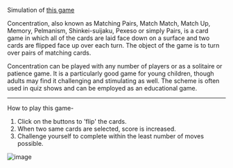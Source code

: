 Simulation of [this game](https://en.wikipedia.org/wiki/Concentration_(card_game))


Concentration, also known as Matching Pairs, Match Match, Match Up, Memory, Pelmanism, Shinkei-suijaku, Pexeso or simply Pairs, is a card game in which all of the cards are laid face down on a surface and two cards are flipped face up over each turn. The object of the game is to turn over pairs of matching cards.

Concentration can be played with any number of players or as a solitaire or patience game. It is a particularly good game for young children, though adults may find it challenging and stimulating as well. The scheme is often used in quiz shows and can be employed as an educational game.

____
How to play this game-
1) Click on the buttons to 'flip' the cards.
2) When two same cards are selected, score is increased.
3) Challenge yourself to complete within the least number of moves possible.

![image](https://user-images.githubusercontent.com/83284294/131456008-9c1096ce-d7a9-4051-bc5e-33d18580fc98.png)
